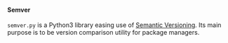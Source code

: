 #### Semver


`semver.py` is a Python3 library easing use of [Semantic Versioning](http://semver.org/). 
Its main purpose is to be version comparison utility for package managers.

